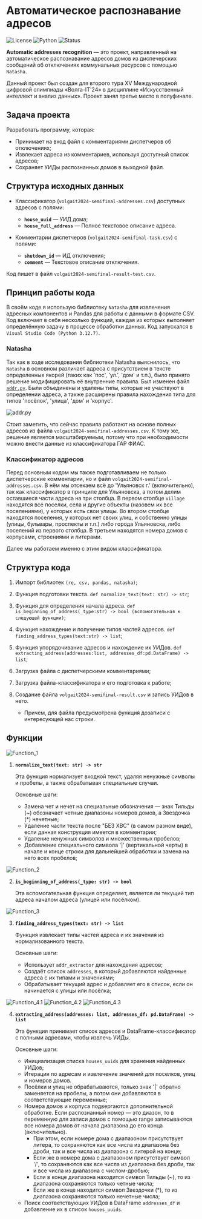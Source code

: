 # Автоматическое распознавание адресов

![License](https://img.shields.io/github/license/VitalinaZlo/VolgaIT_2024?style=flat-square&color=e5573e&label=License)
![Python](https://img.shields.io/badge/build-3.12.7-brightgreen?style=flat-square&label=Python&color=52b4e5)
![Status](https://img.shields.io/badge/build-completed-green?style=flat-square&label=Status&color=3dc322)


**Automatic addresses recognition** — это проект, направленный на автоматическое распознавание адресов домов из диспечерских сообщений об отключениях коммунальных ресурсов с помощью `Natasha`.

Данный проект был создан для второго тура XV Международной цифровой олимпиады «Волга-IT'24» в дисциплине «Искусственный интеллект и анализ данных». Проект занял третье место в полуфинале.

## Задача проекта
Разработать программу, которая:

- Принимает на вход файл с комментариями диспетчеров об отключениях;
- Извлекает адреса из комментариев, используя доступный список адресов;
- Сохраняет УИДы распознанных домов в выходной файл.

## Структура исходных данных
- Классификатор (`volgait2024-semifinal-addresses.csv`) доступных адресов с полями:
   - **`house_uuid`** — УИД дома;
   - **`house_full_address`** — Полное текстовое описание адреса.

- Комментарии диспетчеров (`volgait2024-semifinal-task.csv`) с полями:
   - **`shutdown_id`** — ИД отключения;
   - **`comment`** — Текстовое описание отключения.

Код пишет в файл `volgait2024-semifinal-result-test.csv`.

## Принцип работы кода
В своём коде я использую библиотеку `Natasha` для извлечения адресных компонентов и Pandas для работы с данными в формате CSV. Код включает в себя несколько функций, каждая из которых выполняет определённую задачу в процессе обработки данных. Код запускался в `Visual Studio Code (Python 3.12.7)`.

### Natasha
Так как в ходе исследования библиотеки Natasha выяснилось, что `Natasha` в основном различает адреса с присутствием в тексте определенных якорей (таких как 'пос', 'ул.', 'дом' и т.п.), было принято решение модифицировать её внутренние правила. Был изменен файл [`addr.py`](/.venv/Lib/site-packages/natasha/grammars/addr.py). Были объединены и удалены типы, которые не участвуют в определении адреса, а также расширены правила нахождения типа для типов 'посёлок', 'улица', 'дом' и 'корпус'.

![addr.py](https://github.com/user-attachments/assets/718bcc3f-435a-4289-81ac-2c0d8714c2a2)


Стоит заметить, что сейчас правила работают на основе полных адресов из файла `volgait2024-semifinal-addresses.csv`. К тому же, решение является масштабируемым, потому что при необходимости можно внести данные из классификатора ГАР ФИАС.

### Классификатор адресов
Перед основным кодом мы также подготавливаем не только диспетчерские комментарии, но и файл `volgait2024-semifinal-addresses.csv`. В нём мы отсекаем всё до 'Ульяновск г.' (включительно), так как классификатор в принципе для Ульяновска, а потом делим оставшиеся части адреса на три столбца. В первом столбце `village` находятся все поселки, села и другие объекты (назовем их все поселениями), у которых есть свои улицы. Во втором столбце находятся поселения, у которых нет своих улиц, и собственно улицы (улицы, бульвары, проспекты и т.п.) либо города Ульяновска, либо поселений из первого столбца. В третьем находятся номера домов с корпусами, строениями и литерами.

Далее мы работаем именно с этим видом классификатора.


## Структура кода
1.  Импорт библиотек `(re, csv, pandas, natasha)`;

2.  Функция подготовки текста. `def normalize_text(text: str) -> str`;

3. Функция для определения начала адреса. `def is_beginning_of_address(_type:str) -> bool (вспомогательная к следующей функции)`;

4. Функция нахождение и получение типов частей адресов. `def finding_address_types(text:str) -> list`;

5. Функция упорядочивание адресов и нахождение их УИДов. `def extracting_address(addresses:list, addresses_df:pd.DataFrame) -> list`;

6. Загрузка файла с диспетчерскими комментариями;

7. Загрузка файла-классификатора и его подготовка к работе;

8. Создание файла `volgait2024-semifinal-result.csv` и запись УИДов в него. 
    * Причем, для файла предусмотрена функция дозаписи с интересующей нас строки.


## Функции

![Function_1](https://github.com/user-attachments/assets/124c64ea-083b-4957-a4db-cd383f09fb1f)

1. **`normalize_text(text: str) -> str`**

    Эта функция нормализует входной текст, удаляя ненужные символы и пробелы, а также обрабатывая специальные случаи.

    Основные шаги:

    * Замена чет и нечет на специальные обозначения — знак Тильды (~) обозначает четные диапазоны номеров домов, а Звездочка (*) нечетные;
    * Удаление части текста после "БЕЗ ХВС" (в самом разном виде), если данная конструкция имеется в комментарии;
    * Удаление ненужных символов и множественных пробелов;
    * Добавление специального символа '|' (вертикальной черты) в начале и конце строки для дальнейшей обработки и замена на него всех пробелов;

![Function_2](https://github.com/user-attachments/assets/ce9426bf-25ed-4af5-ae9f-8ff921c66221)

2. **`is_beginning_of_address(_type: str) -> bool`**

    Эта вспомогательная функция определяет, является ли текущий тип адреса началом адреса (улицей или посёлком).

![Function_3](https://github.com/user-attachments/assets/78a6871f-ce41-4b89-944d-8df2b517c394)

3. **`finding_address_types(text: str) -> list`**

    Функция извлекает типы частей адреса и их значения из нормализованного текста.

    Основные шаги:
    * Использует `addr_extractor` для нахождения адресов;
    * Создаёт список `addresses`, в который добавляются найденные адреса с их типами и значениями;
    * Обрабатывает текущий адрес и добавляет его в список, если он начинается с улицы или посёлка;
  
![Function_4.1](https://github.com/user-attachments/assets/345e68af-f7b0-43de-97b4-a4c4d5216989)
![Function_4.2](https://github.com/user-attachments/assets/bf547f78-231f-4af5-ad08-f733ecc29d6a)
![Function_4.3](https://github.com/user-attachments/assets/007e764f-a9bd-499f-9fc8-bffe610ee002)

4. **`extracting_address(addresses: list, addresses_df: pd.DataFrame) -> list`**

    Эта функция принимает список адресов и DataFrame-классификатор с полными адресами, чтобы извлечь УИДы.

    Основные шаги:
    * Инициализация списка `houses_uuids` для хранения найденных УИДов;
    * Итерация по адресам и извлечение значений для поселков, улиц и номеров домов.
    * Посёлки и улиц не обрабатываются, только знак '|' обратно заменяется на пробелы, а потом они добавляются в соответствующие переменные;
    * Номера домов и корпуса подвергаются дополнительной обработке. Если распознанный номер — это диазон, то в переменную для записи домов с помощью range записываются все номера домов от начала диапазона до его конца (включительно).
        * При этом, если номере дома с диапазоном присутствует литера, то сохраняются как все числа из диапазона без дроби, так и все числа из диапазона с литерой на конце;
        * Если же в номере дома с диапазоном присутствует символ '/', то сохраняются как все числа из диапазона без дроби, так и все числа из диапазона с числом-дробью;
        * Если в конце диапазона находится символ Тильды (~), то из диапазона сохраняются только четные числа;
        * Если же в конце находится символ Звездочки (*), то из диапазона сохраняются только нечетные числа;
    * Поиск соответствующих УИДов в DataFrame `addresses_df` и добавление их в список `houses_uuids`.
